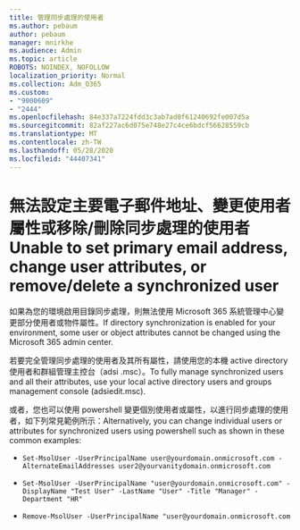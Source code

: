 ```yaml
---
title: 管理同步處理的使用者
ms.author: pebaum
author: pebaum
manager: mnirkhe
ms.audience: Admin
ms.topic: article
ROBOTS: NOINDEX, NOFOLLOW
localization_priority: Normal
ms.collection: Adm_O365
ms.custom:
- "9000609"
- "2444"
ms.openlocfilehash: 84e337a7224fdd3c3ab7ad0f61240692fe007d5a
ms.sourcegitcommit: 82af227ac6d075e748e27c4ce6bdcf56628559cb
ms.translationtype: MT
ms.contentlocale: zh-TW
ms.lasthandoff: 05/28/2020
ms.locfileid: "44407341"
---
```

# <a name="unable-to-set-primary-email-address-change-user-attributes-or-removedelete-a-synchronized-user"></a><span data-ttu-id="00194-102">無法設定主要電子郵件地址、變更使用者屬性或移除/刪除同步處理的使用者</span><span class="sxs-lookup"><span data-stu-id="00194-102">Unable to set primary email address, change user attributes, or remove/delete a synchronized user</span></span>

<span data-ttu-id="00194-103">如果為您的環境啟用目錄同步處理，則無法使用 Microsoft 365 系統管理中心變更部分使用者或物件屬性。</span><span class="sxs-lookup"><span data-stu-id="00194-103">If directory synchronization is enabled for your environment, some user or object attributes cannot be changed using the Microsoft 365 admin center.</span></span>

<span data-ttu-id="00194-104">若要完全管理同步處理的使用者及其所有屬性，請使用您的本機 active directory 使用者和群組管理主控台（adsi .msc）。</span><span class="sxs-lookup"><span data-stu-id="00194-104">To fully manage synchronized users and all their attributes, use your local active directory users and groups management console (adsiedit.msc).</span></span>  

<span data-ttu-id="00194-105">或者，您也可以使用 powershell 變更個別使用者或屬性，以進行同步處理的使用者，如下列常見範例所示：</span><span class="sxs-lookup"><span data-stu-id="00194-105">Alternatively, you can change individual users or attributes for synchronized users using powershell such as shown in these common examples:</span></span> 
- `Set-MsolUser -UserPrincipalName user@yourdomain.onmicrosoft.com -AlternateEmailAddresses user2@yourvanitydomain.onmicrosoft.com`

- `Set-MsolUser -UserPrincipalName "user@yourdomain.onmicrosoft.com" -DisplayName "Test User" -LastName "User" -Title "Manager" -Department "HR"`

- `Remove-MsolUser -UserPrincipalName "user@yourdomain.onmicrosoft.com`
